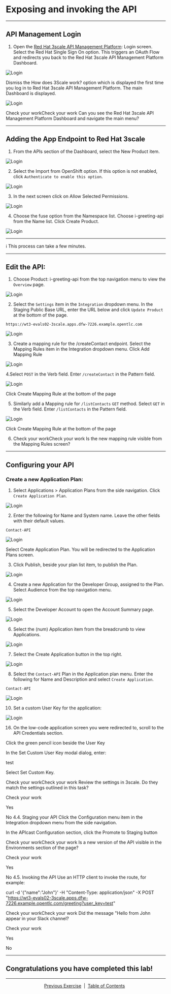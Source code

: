 # Exposing and invoking the API
___
## API Management Login

1. Open the [Red Hat 3scale API Management Platform][3]: Login screen. Select the Red Hat Single Sign On option. This triggers an OAuth Flow and redirects you back to the Red Hat 3scale API Management Platform Dashboard.

![Login](images/LoginTo3Scale.png)

Dismiss the How does 3Scale work? option which is displayed the first time you log in to Red Hat 3scale API Management Platform. The main Dashboard is displayed.

![Login](images/3ScaleDashboard.png)


Check your workCheck your work
Can you see the Red Hat 3scale API Management Platform Dashboard and navigate the main menu?

___
## Adding the App Endpoint to Red Hat 3scale

1. From the APIs section of the Dashboard, select the New Product item.

![Login](images/AddProduct.png)

2. Select the Import from OpenShift option. If this option is not enabled, click ```Authenticate to enable this option```.

![Login](images/EnableAuth.png)

3. In the next screen click on Allow Selected Permissions.

![Login](images/AllowPermissions.png)

4. Choose the fuse option from the Namespace list. Choose i-greeting-api from the Name list. Click Create Product.

![Login](images/ImportAPI.png)

___
:information_source: This process can take a few minutes.
___

## Edit the API:

1. Choose Product: i-greeting-api from the top navigation menu to view the ```Overview``` page.

![Login](images/AddedProduct.png)

2. Select the ```Settings``` item in the ```Integration``` dropdown menu. In the Staging Public Base URL, enter the URL below and click ```Update Product``` at the bottom of the page.

```
https://wt3-evals02-3scale.apps.dfw-7226.example.opentlc.com
```

![Login](images/StagingURL.png)

3. Create a mapping rule for the /createContact endpoint. Select the Mapping Rules item in the Integration dropdown menu. Click Add Mapping Rule

![Login](images/AddMappingRules.png)

4.Select ```POST``` in the Verb field. Enter ```/createContact``` in the Pattern field.

![Login](images/MappingRule1.png)

Click Create Mapping Rule at the bottom of the page

5. Similarly add a Mapping rule for ```/listContacts``` ```GET``` method. Select ```GET``` in the Verb field. Enter ```/listContacts``` in the Pattern field.

![Login](images/MappingRule2.png)

Click Create Mapping Rule at the bottom of the page


6. Check your workCheck your work
Is the new mapping rule visible from the Mapping Rules screen?

___
## Configuring your API

### Create a new Application Plan:

1. Select Applications > Application Plans from the side navigation. Click ```Create Application Plan```.

![Login](images/CreateApplicationPlan.png)

2. Enter the following for Name and System name. Leave the other fields with their default values.

  ```
  Contact-API
  ```
  ![Login](images/CreatingAppPlan.png)
  
  Select Create Application Plan. You will be redirected to the Application Plans screen.

3. Click Publish, beside your plan list item, to publish the Plan.

![Login](images/CreatedAppPlan.png)

4. Create a new Application for the Developer Group, assigned to the Plan.  Select Audience from the top navigation menu.

![Login](images/ChooseAudince.png)

5. Select the Developer Account to open the Account Summary page.

![Login](images/Accounts.png)

6. Select the (num) Application item from the breadcrumb to view Applications.

![Login](images/AccountApps.png)

7. Select the Create Application button in the top right.

![Login](images/CreateAccountApp.png)

8. Select the ```Contact-API``` Plan in the Application plan menu. Enter the following for Name and Description and select ```Create Application```.

```
Contact-API
```

![Login](images/CreatingAccountApp.png)


10. Set a custom User Key for the application:

![Login](images/CreatedAccountApp.png)

16. On the low-code application screen you were redirected to, scroll to the API Credentials section.

Click the green pencil icon beside the User Key

In the Set Custom User Key modal dialog, enter:

test

Select Set Custom Key.

Check your workCheck your work
Review the settings in 3scale. Do they match the settings outlined in this task?

Check your work

Yes

No
4.4. Staging your API
Click the Configuration menu item in the Integration dropdown menu from the side navigation.

In the APIcast Configuration section, click the Promote to Staging button

Check your workCheck your work
Is a new version of the API visible in the Environments section of the page?

Check your work

Yes

No
4.5. Invoking the API
Use an HTTP client to invoke the route, for example:

curl -d '{"name":"John"}' -H "Content-Type: application/json" -X POST "https://wt3-evals02-3scale.apps.dfw-7226.example.opentlc.com/greeting?user_key=test"

Check your workCheck your work
Did the message "Hello from John appear in your Slack channel?

Check your work

Yes

No

____
## Congratulations you have completed this lab!
____

<p align="center">
  <a href="/04%20-%20Implement%20Operations.MD">Previous Exercise</a> &nbsp;|
  &nbsp;<a href="/README.md">Table of Contents</a> &nbsp;
</p>

[1]: https://tutorial-web-app-webapp.apps.dfw-7226.example.opentlc.com/
[2]: https://fuse-2dd27faf-dfda-11ea-a6a0-0a580a010007.apps.dfw-7226.example.opentlc.com/
[3]: https://3scale-admin.apps.dfw-7226.example.opentlc.com/
